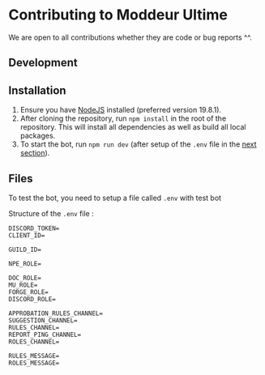 # Contributing to Moddeur Ultime

We are open to all contributions whether they are code or bug reports ^^.

## Development

## Installation

1. Ensure you have [NodeJS](https://nodejs.org) installed (preferred version 19.8.1).
2. After cloning the repository, run `npm install` in the root of the repository. This will install all dependencies as well as build all local packages.
3. To start the bot, run `npm run dev` (after setup of the `.env` file in the [next section](#files)).

## Files
To test the bot, you need to setup a file called `.env` with test bot

Structure of the `.env` file :
```
DISCORD_TOKEN=
CLIENT_ID=

GUILD_ID=

NPE_ROLE=

DOC_ROLE=
MU_ROLE=
FORGE_ROLE=
DISCORD_ROLE=

APPROBATION_RULES_CHANNEL=
SUGGESTION_CHANNEL=
RULES_CHANNEL=
REPORT_PING_CHANNEL=
ROLES_CHANNEL=

RULES_MESSAGE=
ROLES_MESSAGE=
```